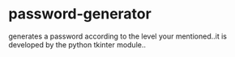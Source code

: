 # password-generator
generates a password according to the level your mentioned..it is developed by the python tkinter module..
